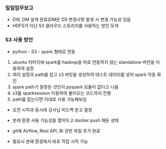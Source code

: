 ### 일일업무보고
- DW, DM 설계 완료(DM은 DS 변경사항 발생 시 변경 가능성 있음
- HDFS가 아닌 S3 클라우드 스토리지를 사용하는 방안 모색

### S3 사용 방안
- python - S3 - spark 형태로 연동
1. ubuntu 이미지에 spark를 hadoop을 따로 연동하지 않는 standalone 버전을 이용하여 설정
2. 여러 설정과 path를 잡고 s3 버킷을 생성하여 테스트 데이터를 넣어 spark 작동 확인
3. spark path가 잘못된 것인지 pyspark 모듈이 없다고 나옴
4. s3를 sparksession 이용하여 불러오는 코드까지 진행
5. path를 잡는다면 이대로 사용 가능해보임

- 오전 시작과 동시에 강사님 피드백 받고 결정

- 본래 환경 사용 가능성을 열어두고 docker push 해둔 상태
- git에 Airflow, Rest API, BI 관련 파일 추가 완료

- 필요시 본래 환경에서 바로 작업 시작 가능